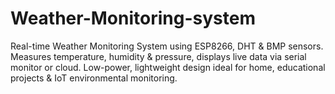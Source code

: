 # Weather-Monitoring-system
Real-time Weather Monitoring System using ESP8266, DHT &amp; BMP sensors. Measures temperature, humidity &amp; pressure, displays live data via serial monitor or cloud. Low-power, lightweight design ideal for home, educational projects &amp; IoT environmental monitoring.
